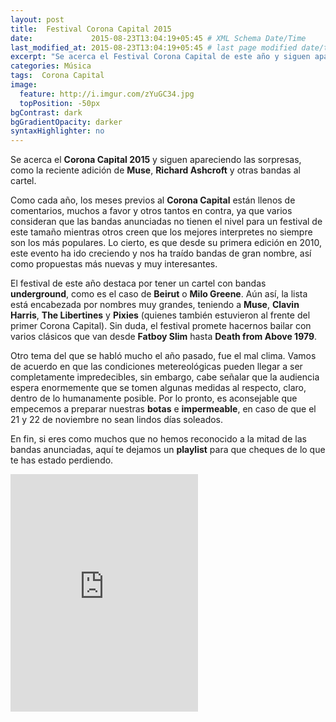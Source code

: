 ```yaml
---
layout: post
title:  Festival Corona Capital 2015
date:             2015-08-23T13:04:19+05:45 # XML Schema Date/Time
last_modified_at: 2015-08-23T13:04:19+05:45 # last page modified date/time
excerpt: "Se acerca el Festival Corona Capital de este año y siguen apareciendo las sorpresas."
categories: Música
tags:  Corona Capital
image:
  feature: http://i.imgur.com/zYuGC34.jpg
  topPosition: -50px
bgContrast: dark
bgGradientOpacity: darker
syntaxHighlighter: no
---
```


Se acerca el **Corona Capital 2015** y siguen apareciendo las sorpresas, como la reciente adición de **Muse**, **Richard Ashcroft** y otras bandas al cartel.

Como cada año, los meses previos al **Corona Capital** están llenos de comentarios, muchos a favor y otros tantos en contra, ya que varios consideran que las bandas anunciadas no tienen el nivel para un festival de este tamaño mientras otros creen que los mejores interpretes no siempre son los más populares. Lo cierto, es que desde su primera edición en 2010, este evento ha ido creciendo y nos ha traído bandas de gran nombre, así como propuestas más nuevas y muy interesantes.

El festival de este año destaca por tener un cartel con bandas **underground**, como es el caso de **Beirut** o **Milo Greene**. Aún así, la lista está encabezada por nombres muy grandes, teniendo a **Muse**, **Clavin Harris**, **The Libertines** y **Pixies** (quienes también estuvieron al frente del primer Corona Capital). Sin duda, el festival promete hacernos bailar con varios clásicos que van desde **Fatboy Slim** hasta  **Death from Above 1979**.

Otro tema del que se habló mucho el año pasado, fue el mal clima. Vamos de acuerdo en que las condiciones metereológicas pueden llegar a ser completamente impredecibles, sin embargo, cabe señalar que la audiencia espera enormemente que se tomen algunas medidas al respecto, claro, dentro de lo humanamente posible. Por lo pronto, es aconsejable que empecemos a preparar nuestras **botas** e **impermeable**, en caso de que el 21 y  22  de noviembre no sean lindos días soleados.

En fin, si eres como muchos que no hemos reconocido a la mitad de las bandas anunciadas, aquí te dejamos un **playlist** para que cheques de lo que te has estado perdiendo.
<br>
<iframe src="https://embed.spotify.com/?uri=spotify%3Auser%3A12145046388%3Aplaylist%3A1iUjNOSNrWLyfsIQP9E1VC" width="300" height="380" frameborder="0" allowtransparency="true"></iframe>
